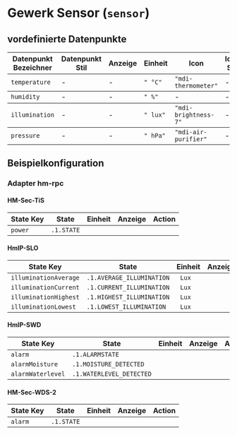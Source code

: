 
# Gewerk Sensor (`sensor`)

## vordefinierte Datenpunkte

<table><thead><tr><th>Datenpunkt Bezeichner</th><th>Datenpunkt Stil</th><th>Anzeige</th><th>Einheit</th><th>Icon</th><th>Icon Stil</th></tr></thead>
<tbody><tr><td><code>temperature</code></td><td>-</td><td>-</td><td><code>"&nbsp;°C"</code></td><td><code>"mdi-thermometer"</code></td><td>-</td></tr></tbody>
<tbody><tr><td><code>humidity</code></td><td>-</td><td>-</td><td><code>"&nbsp;%"</code></td><td>-</td><td>-</td></tr></tbody>
<tbody><tr><td><code>illumination</code></td><td>-</td><td>-</td><td><code>"&nbsp;lux"</code></td><td><code>"mdi-brightness-7"</code></td><td>-</td></tr></tbody>
<tbody><tr><td><code>pressure</code></td><td>-</td><td>-</td><td><code>"&nbsp;hPa"</code></td><td><code>"mdi-air-purifier"</code></td><td>-</td></tr></tbody>
</table>

## Beispielkonfiguration


### Adapter hm-rpc


#### HM-Sec-TiS

<table><thead><tr>
<th>State Key</th>
<th>State</th>
<th>Einheit</th>
<th>Anzeige</th>
<th>Action</th>
</thead><tbody>
<tr>
<td><code>power</td>
<td><code>.1.STATE</code></td>
<td><code></code></td>
<td></td>
<td><code></code></td>
</tr>
</tbody></table>

#### HmIP-SLO

<table><thead><tr>
<th>State Key</th>
<th>State</th>
<th>Einheit</th>
<th>Anzeige</th>
<th>Action</th>
</thead><tbody>
<tr>
<td><code>illuminationAverage</td>
<td><code>.1.AVERAGE_ILLUMINATION</code></td>
<td><code> Lux</code></td>
<td></td>
<td><code></code></td>
</tr>
<tr>
<td><code>illuminationCurrent</td>
<td><code>.1.CURRENT_ILLUMINATION</code></td>
<td><code> Lux</code></td>
<td></td>
<td><code></code></td>
</tr>
<tr>
<td><code>illuminationHighest</td>
<td><code>.1.HIGHEST_ILLUMINATION</code></td>
<td><code> Lux</code></td>
<td></td>
<td><code></code></td>
</tr>
<tr>
<td><code>illuminationLowest</td>
<td><code>.1.LOWEST_ILLUMINATION</code></td>
<td><code> Lux</code></td>
<td></td>
<td><code></code></td>
</tr>
</tbody></table>

#### HmIP-SWD

<table><thead><tr>
<th>State Key</th>
<th>State</th>
<th>Einheit</th>
<th>Anzeige</th>
<th>Action</th>
</thead><tbody>
<tr>
<td><code>alarm</td>
<td><code>.1.ALARMSTATE</code></td>
<td><code></code></td>
<td></td>
<td><code></code></td>
</tr>
<tr>
<td><code>alarmMoisture</td>
<td><code>.1.MOISTURE_DETECTED</code></td>
<td><code></code></td>
<td></td>
<td><code></code></td>
</tr>
<tr>
<td><code>alarmWaterlevel</td>
<td><code>.1.WATERLEVEL_DETECTED</code></td>
<td><code></code></td>
<td></td>
<td><code></code></td>
</tr>
</tbody></table>

#### HM-Sec-WDS-2

<table><thead><tr>
<th>State Key</th>
<th>State</th>
<th>Einheit</th>
<th>Anzeige</th>
<th>Action</th>
</thead><tbody>
<tr>
<td><code>alarm</td>
<td><code>.1.STATE</code></td>
<td><code></code></td>
<td></td>
<td><code></code></td>
</tr>
</tbody></table>